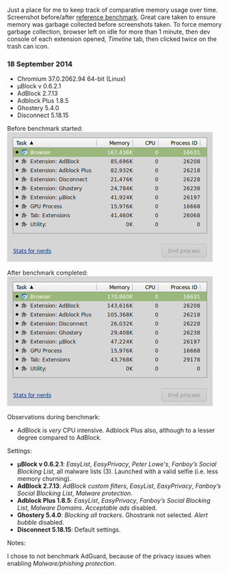 Just a place for me to keep track of comparative memory usage over time. Screenshot before/after [reference benchmark](https://github.com/gorhill/uBlock/wiki/Reference-benchmark). Great care taken to ensure memory was garbage collected before screenshots taken. To force memory garbage collection, browser left on idle for more than 1 minute, then dev console of each extension opened, _Timeline_ tab, then clicked twice on the trash can icon.

### 18 September 2014

- Chromium 37.0.2062.94 64-bit (Linux)
- µBlock v 0.6.2.1
- AdBlock 2.7.13
- Adblock Plus 1.8.5
- Ghostery 5.4.0
- Disconnect 5.18.15

Before benchmark started:<br>
![before](https://raw.githubusercontent.com/gorhill/uBlock/master/doc/benchmarks/mem-usage-20140918-before.png)

After benchmark completed:<br>
![after](https://raw.githubusercontent.com/gorhill/uBlock/master/doc/benchmarks/mem-usage-20140918-after.png)

Observations during benchmark:
- AdBlock is *very* CPU intensive. Adblock Plus also, although to a lesser degree compared to AdBlock.

Settings:
- **µBlock v 0.6.2.1**: _EasyList_, _EasyPrivacy_, _Peter Lowe's_, _Fanboy’s Social Blocking List‎_, all malware lists (3). Launched with a valid selfie (i.e. less memory churning).
- **AdBlock 2.7.13**: _AdBlock custom filters_, _EasyList_, _EasyPrivacy_, _Fanboy’s Social Blocking List‎_, _Malware protection_.
- **Adblock Plus 1.8.5**: _EasyList_, _EasyPrivacy_, _Fanboy’s Social Blocking List‎_, _Malware Domains_. _Acceptable ads_ disabled.
- **Ghostery 5.4.0**: _Blocking all trackers_. Ghostrank not selected. _Alert bubble_ disabled.
- **Disconnect 5.18.15**: Default settings.

Notes:

I chose to not benchmark AdGuard, because of the privacy issues when enabling _Malware/phishing protection_.